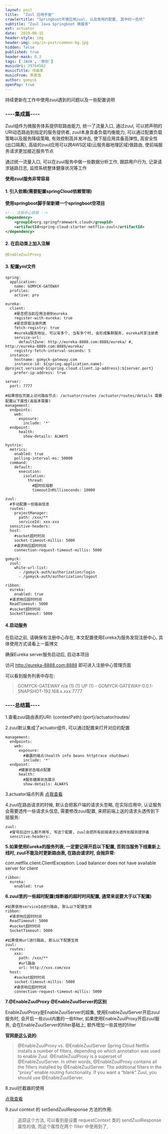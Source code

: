 ```yaml
---
layout: post
title:  "Zuul 应用手册"
crawlertitle: "Springboot环境应用zuul, 以及常用的配置, 其中的一些坑"
subtitle: "Zuul Java Springboot 微服务"
ext: actuator
date:  2019-08-15
header-style: img
header-img: img/in-post/common-bg.jpg
hidden: false
published: true
header-mask: 0.3
tags: ['JAVA', '原创']
musicUri: 29764562
musicTitle: 作曲家
musicFrom: 李荣浩
author: gomyck
openPay: true
---
```


持续更新在工作中使用zuul遇到的问题以及一些配置说明

### ----集成篇----

Zuul组件为微服务体系提供软路由能力, 统一了流量入口, 通过zuul, 可以把声明的URI动态路由到指定的服务提供者, zuul本身具备负载均衡能力, 可以通过配置负载策略以及服务降级策略,
有效控制高并发冲击, 使下层应用具备高弹性, 高安全性(出口隔离), 高级的zuul应用可以跨AWS区域(云服务器地理区域)做路由, 使前端服务请求更加接近服务节点

通过统一流量入口, 可以在zuul服务中做一些数据分析工作, 跟踪用户行为, 记录请求链路日志, 监控系统整体健康状况等工作

**使用zuul服务非常容易**

#### 1. 引入依赖(需要配置springCloud依赖管理)

**使用springboot脚手架新建一个springboot空项目**

```xml
<!-- 注册中心依赖 -->
<dependency>
    <groupId>org.springframework.cloud</groupId>
    <artifactId>spring-cloud-starter-netflix-zuul</artifactId>
</dependency>
```

#### 2. 在启动类上加入注解

```java
@EnableZuulProxy

```

#### 3. 配置yml文件

```text
spring:
  application:
    name: GOMYCK-GATEWAY
  profiles:
    active: pro

eureka:
  client:
    #是否把当前应用注册到eureka
    register-with-eureka: true
    #是否获取注册列表
    fetch-registry: true
    #eureka服务地址, 可以有多个, 当有多个时, 会形成集群服务, eureka共享注册表
    service-url:
      defaultZone: http://eureka-8888.com:8888/eureka/ #, http://eureka-8889.com:8889/eureka/
    registry-fetch-interval-seconds: 5
  instance:
    hostname: gomyck-gateway.com
    instance-id: ${spring.application.name}-@project.version@-${spring.cloud.client.ip-address}:${server.port}
    prefer-ip-address: true

server:
  port: 7777

#如果想在页面上访问路由节点: /actuator/routes /actuator/routes/details 需要配置以下属性(高版本需要)
management:
  endpoints:
    web:
      exposure:
        include: '*'
  endpoint:
      health:
        show-details: ALWAYS

hystrix:
  metrics:
    enabled: true
    polling-interval-ms: 50000
  command:
    default:
      execution:
        isolation:
          thread:
            #超时后熔断
            timeoutInMilliseconds: 10000

zuul:
  #手动配置一些路由信息
  routes:
    projectManager:
      path: /xxx/**
      serviceId: xxx-xxx
  sensitive-headers:
  host:
    #socket超时时间
    socket-timeout-millis: 5000
    #请求响应超时时间
    connection-request-timeout-millis: 5000

gomyck:
  zuul:
    white-url-list:
      - /gomyck-auth/authorization/login
      - /gomyck-auth/authorization/logout

ribbon:
  eureka:
    enabled: true
  #请求响应超时时间
  ReadTimeout: 5000
  #socket超时时间
  SocketTimeout: 5000
```

#### 4.启动服务

在启动之前, 请确保有注册中心存在, 本文配置使用Eureka为服务发现注册中心, 具体使用方式请看上一篇博文

确保Eureka server服务启动后, 启动本项目

访问 http://eureka-8888.com:8888 即可进入注册中心管理页面

可以看到服务列表中存在:

> GOMYCK-GATEWAY	n/a (1)	(1)	UP (1) - GOMYCK-GATEWAY-0.0.1-SNAPSHOT-192.168.x.xxx:7777

### ----总结篇----

1.查看zuul路由表的URI: {contextPath}:{port}/actuator/routes/

2.zuul默认集成了actuator组件, 可以通过配置来打开对应的配置
```text
management:
  endpoints:
    web:
      exposure:
        #暴露的端点(health info beans httptrace shutdown)
        include: '*'
  endpoint:
      #健康状态端点配置
      health:
        #服务健康状态展示
        show-details: ALWAYS
```

3.actuator端点列表 <a target="_blank" href="https://docs.spring.io/spring-boot/docs/current/reference/htmlsingle/#production-ready-enabling">点我查看</a>

4.zuul在路由请求的时候, 默认会把客户端的请求头忽略, 在实际应用中, 认证服务会需要透传一些请求头信息, 需要修改zuul配置, 来把前端上送的请求头透传到下层服务:
```text
zuul:
  #冒号后边什么都不用写, 写这个配置, zuul会把所有前端请求头透传到服务提供者
  sensitive-headers:
```

**5.如果使用Eureka的服务列表, 一定要记得开启以下配置, 否则当服务下线重新上线时, zuul不能及时更新路由表, 在路由请求时, 会抛异常:**

com.netflix.client.ClientException: Load balancer does not have available server for client

```text
ribbon:
  eureka:
    enabled: true
```

**6.zuul里的一些超时配置(熔断器的超时时间配置, 通常来说要大于以下配置)**
```text
#如果使用serviceId进行路由, 那么以下配置生效
ribbon:
  #请求响应超时时间
  ReadTimeout: 5000
  #socket超时时间
  SocketTimeout: 5000

```
```text
#如果使用url进行路由, 那么以下配置生效
zuul:
  routes:
    xxx:
      path: /xxx/**
      #url路由
      url: http://xxx.com/xxx
  host:
    #socket超时时间
    socket-timeout-millis: 5000
    #请求响应超时时间
    connection-request-timeout-millis: 5000

```

**7.@EnableZuulProxy  @EnableZuulServer的区别**

EnableZuulProxy是EnableZuulServer的超集, 使用EnableZuulServer开启zuul服务时, 会开启一些zuul内置的一些filter,
如果使用EnableZuulProxy开启zuul服务, 会在EnableZuulServer的filter基础上, 额外增加一些其他的filter

**官网是这么说的:**

> @EnableZuulProxy vs. @EnableZuulServer
> Spring Cloud Netflix installs a number of filters, depending on which annotation was used to enable Zuul. @EnableZuulProxy is a superset of @EnableZuulServer. In other words, @EnableZuulProxy contains all the filters installed by @EnableZuulServer. The additional filters in the “proxy” enable routing functionality. If you want a “blank” Zuul, you should use @EnableZuulServer.

8.zuul拦截器的使用

<a target="_blank" href="https://cloud.spring.io/spring-cloud-netflix/reference/html/#_custom_zuul_filter_examples">点我查看</a>

9.zuul context 的 setSendZuulResponse 方法的作用:
> 追踪这个方法, 可以看到是设置 requestContext 类的 sendZuulResponse 属性的值, 而这个属性在两个 filter 中使用到了,
